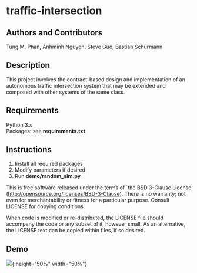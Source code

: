 # traffic-intersection
## Authors and Contributors
Tung M. Phan, Anhminh Nguyen, Steve Guo, Bastian Schürmann<br />
## Description
This project involves the contract-based design and implementation of an autonomous traffic intersection system that may be extended and composed with other systems of the same class.

## Requirements
Python 3.x <br />
Packages: see **requirements.txt** <br />
## Instructions
1. Install all required packages
2. Modify parameters if desired
3. Run **demo/random_sim.py**

This is free software released under the terms of `the BSD 3-Clause License
(http://opensource.org/licenses/BSD-3-Clause).  There is no warranty; not even
for merchantability or fitness for a particular purpose.  Consult LICENSE for
copying conditions. <br />

When code is modified or re-distributed, the LICENSE file should accompany the code or any subset of
it, however small.
As an alternative, the LICENSE text can be copied within files, if so desired. <br />
## Demo
![](/traffic_intersection/movies/demo.gif){:height="50%" width="50%"}
